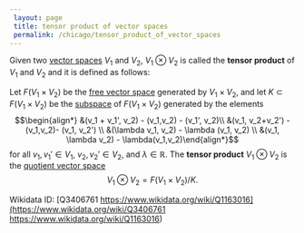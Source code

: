 ```yaml
---
 layout: page
 title: tensor product of vector spaces
 permalink: /chicago/tensor_product_of_vector_spaces
---
```

Given two [vector spaces](https://mathgloss.github.io/MathGloss/definitions/vector_space) $V_1$ and $V_2$, $V_1 \otimes V_2$ is called the **tensor product** of $V_1$ and $V_2$ and it is defined as follows: 

Let $F(V_1 \times V_2)$ be the [free vector space](https://mathgloss.github.io/MathGloss/free_vector_space) generated by $V_1 \times V_2$, and let $K \subset F(V_1 \times V_2)$ be the [subspace](https://mathgloss.github.io/MathGloss/subspace) of $F(V_1 \times V_2)$ generated by the elements 
$$\begin{align*} &(v_1 + v_1', v_2) - (v_1,v_2) - (v_1', v_2)\\ &(v_1, v_2+v_2') - (v_1,v_2)- (v_1, v_2') \\ &(\lambda v_1, v_2) - \lambda (v_1, v_2) \\ &(v_1, \lambda v_2) - \lambda(v_1,v_2)\end{align*}$$ for all $v_1,v_1'\in V_1$, $v_2, v_2' \in V_2$, and $\lambda \in \mathbb R$. The **tensor product** $V_1 \otimes V_2$ is the [quotient vector space](https://mathgloss.github.io/MathGloss/quotient_vector_space) $$V_1 \otimes V_2 = F(V_1 \times V_2)/K.$$

Wikidata ID: [Q3406761
https://www.wikidata.org/wiki/Q1163016](https://www.wikidata.org/wiki/Q3406761
https://www.wikidata.org/wiki/Q1163016)